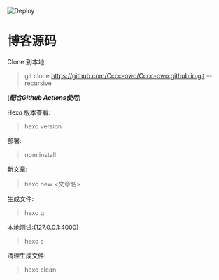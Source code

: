 ![Deploy](https://github.com/Cccc-owo/Cccc-owo.github.io/workflows/Deploy/badge.svg?branch=source)

# 博客源码

Clone 到本地:

>git clone https://github.com/Cccc-owo/Cccc-owo.github.io.git --recursive

(***配合Github Actions使用***)

Hexo 版本查看:

> hexo version

部署:

> npm install

新文章:

> hexo new <文章名>

生成文件:

> hexo g

本地测试:(127.0.0.1:4000)

> hexo s

清理生成文件:

> hexo clean